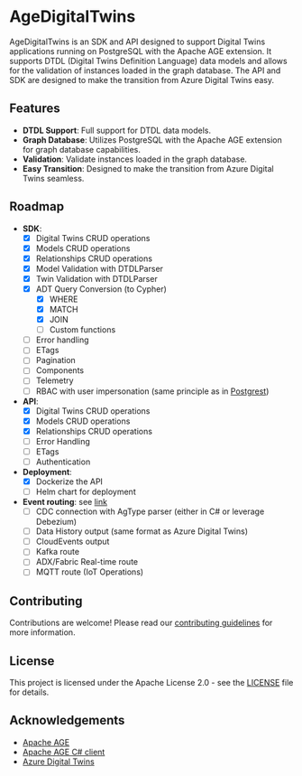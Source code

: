# AgeDigitalTwins

AgeDigitalTwins is an SDK and API designed to support Digital Twins applications running on PostgreSQL with the Apache AGE extension. It supports DTDL (Digital Twins Definition Language) data models and allows for the validation of instances loaded in the graph database. The API and SDK are designed to make the transition from Azure Digital Twins easy.

## Features

- **DTDL Support**: Full support for DTDL data models.
- **Graph Database**: Utilizes PostgreSQL with the Apache AGE extension for graph database capabilities.
- **Validation**: Validate instances loaded in the graph database.
- **Easy Transition**: Designed to make the transition from Azure Digital Twins seamless.

## Roadmap

- **SDK**:
  - [x] Digital Twins CRUD operations
  - [x] Models CRUD operations
  - [x] Relationships CRUD operations
  - [x] Model Validation with DTDLParser
  - [x] Twin Validation with DTDLParser
  - [x] ADT Query Conversion (to Cypher)
    - [x] WHERE
    - [x] MATCH
    - [x] JOIN
    - [ ] Custom functions
  - [ ] Error handling
  - [ ] ETags
  - [ ] Pagination
  - [ ] Components
  - [ ] Telemetry
  - [ ] RBAC with user impersonation (same principle as in [Postgrest](https://docs.postgrest.org/en/v12/references/auth.html))
- **API**:
  - [x] Digital Twins CRUD operations
  - [x] Models CRUD operations
  - [x] Relationships CRUD operations
  - [ ] Error Handling
  - [ ] ETags
  - [ ] Authentication
- **Deployment**:
  - [x] Dockerize the API
  - [ ] Helm chart for deployment
- **Event routing**: see [link](https://event-driven.io/en/push_based_outbox_pattern_with_postgres_logical_replication/?utm_source=github_outbox_cdc)
  - [ ] CDC connection with AgType parser (either in C# or leverage Debezium)
  - [ ] Data History output (same format as Azure Digital Twins)
  - [ ] CloudEvents output
  - [ ] Kafka route
  - [ ] ADX/Fabric Real-time route
  - [ ] MQTT route (IoT Operations)

## Contributing

Contributions are welcome! Please read our [contributing guidelines](CONTRIBUTING.md) for more information.

## License

This project is licensed under the Apache License 2.0 - see the [LICENSE](LICENSE) file for details.

## Acknowledgements

- [Apache AGE](https://age.apache.org/)
- [Apache AGE C# client](https://github.com/Allison-E/pg-age)
- [Azure Digital Twins](https://azure.microsoft.com/en-us/services/digital-twins/)
